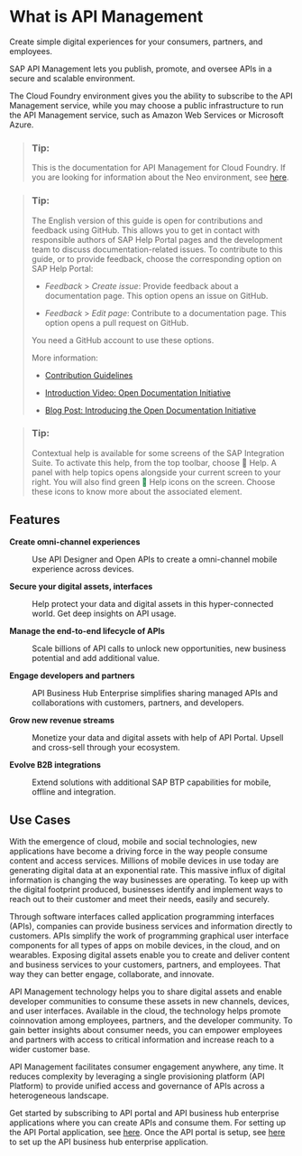 <!-- loio0aef7634df25497896abf18faac8a1ce -->

<link rel="stylesheet" type="text/css" href="../css/sap-icons.css"/>

# What is API Management

Create simple digital experiences for your consumers, partners, and employees. 

SAP API Management lets you publish, promote, and oversee APIs in a secure and scalable environment.

The Cloud Foundry environment gives you the ability to subscribe to the API Management service, while you may choose a public infrastructure to run the API Management service, such as Amazon Web Services or Microsoft Azure.

> ### Tip:  
> This is the documentation for API Management for Cloud Foundry. If you are looking for information about the Neo environment, see [here](https://help.sap.com/viewer/38c3df3f8da44a809f937220b3579607/Cloud/en-US).

> ### Tip:  
> The English version of this guide is open for contributions and feedback using GitHub. This allows you to get in contact with responsible authors of SAP Help Portal pages and the development team to discuss documentation-related issues. To contribute to this guide, or to provide feedback, choose the corresponding option on SAP Help Portal:
> 
> -   *Feedback* \> *Create issue*: Provide feedback about a documentation page. This option opens an issue on GitHub.
> 
> -   *Feedback* \> *Edit page*: Contribute to a documentation page. This option opens a pull request on GitHub.
> 
> 
> You need a GitHub account to use these options.
> 
> More information:
> 
> -   [Contribution Guidelines](https://help.sap.com/docs/open-documentation-initiative/contribution-guidelines/readme.html)
> 
> -   [Introduction Video: Open Documentation Initiative](https://www.youtube.com/watch?v=WJ0oarMlVW4)
> 
> -   [Blog Post: Introducing the Open Documentation Initiative](https://blogs.sap.com/2021/05/20/introducing-the-open-documentation-initiative/)

> ### Tip:  
> Contextual help is available for some screens of the SAP Integration Suite. To activate this help, from the top toolbar, choose <span class="SAP-icons"></span> Help. A panel with help topics opens alongside your current screen to your right. You will also find green <span style="color:#007833;"><span class="SAP-icons"></span></span> Help icons on the screen. Choose these icons to know more about the associated element.



## Features


<dl>
<dt><b>

Create omni-channel experiences

</b></dt>
<dd>

Use API Designer and Open APIs to create a omni-channel mobile experience across devices.



</dd><dt><b>

Secure your digital assets, interfaces

</b></dt>
<dd>

Help protect your data and digital assets in this hyper-connected world. Get deep insights on API usage.



</dd><dt><b>

Manage the end-to-end lifecycle of APIs

</b></dt>
<dd>

Scale billions of API calls to unlock new opportunities, new business potential and add additional value.



</dd><dt><b>

Engage developers and partners

</b></dt>
<dd>

API Business Hub Enterprise simplifies sharing managed APIs and collaborations with customers, partners, and developers.



</dd><dt><b>

Grow new revenue streams

</b></dt>
<dd>

Monetize your data and digital assets with help of API Portal. Upsell and cross-sell through your ecosystem.



</dd><dt><b>

Evolve B2B integrations

</b></dt>
<dd>

Extend solutions with additional SAP BTP capabilities for mobile, offline and integration.



</dd>
</dl>



<a name="loio0aef7634df25497896abf18faac8a1ce__section_e1d_gxt_jgb"/>

## Use Cases

With the emergence of cloud, mobile and social technologies, new applications have become a driving force in the way people consume content and access services. Millions of mobile devices in use today are generating digital data at an exponential rate. This massive influx of digital information is changing the way businesses are operating. To keep up with the digital footprint produced, businesses identify and implement ways to reach out to their customer and meet their needs, easily and securely.

Through software interfaces called application programming interfaces \(APIs\), companies can provide business services and information directly to customers. APIs simplify the work of programming graphical user interface components for all types of apps on mobile devices, in the cloud, and on wearables. Exposing digital assets enable you to create and deliver content and business services to your customers, partners, and employees. That way they can better engage, collaborate, and innovate.

API Management technology helps you to share digital assets and enable developer communities to consume these assets in new channels, devices, and user interfaces. Available in the cloud, the technology helps promote coinnovation among employees, partners, and the developer community. To gain better insights about consumer needs, you can empower employees and partners with access to critical information and increase reach to a wider customer base.

API Management facilitates consumer engagement anywhere, any time. It reduces complexity by leveraging a single provisioning platform \(API Platform\) to provide unified access and governance of APIs across a heterogeneous landscape.

Get started by subscribing to API portal and API business hub enterprise applications where you can create APIs and consume them. For setting up the API Portal application, see [here](APIM-Initial-Setup/set-up-api-portal-application-29c281b.md). Once the API portal is setup, see [here](APIM-Initial-Setup/set-up-api-business-hub-enterprise-application-using-the-standalone-tile-80c0519.md) to set up the API business hub enterprise application.

